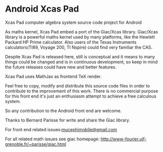 Android Xcas Pad
================

Xcas Pad computer algebra system source code project for Android

As maths kernel, Xcas Pad embed a port of the Giac/Xcas library.
Giac/Xcas library is a powerful maths kernel used by many platforms, like the Hewlett Packard HP Prime calculator. 
Also users of the Texas Instruments calculators(TI89, Voyage 200, TI Nspire) could find very familiar the CAS.

Despite Xcas Pad is released here, still is conceptual and it means to many things could be changed and is in 
continuous development, so keep in mind the future releases could have new and better features.

Xcas Pad uses MathJax as frontend TeX render. 

Feel free to copy, modify and distribute this source code files in order to contribute to the improvement of this work.
There is no commercial purpose for this front end it's just an enthusiasm attempt to achieve a free calculous system.

So any contribution to the Android front end are welcome.

Thanks to Bernard Parisse for write and share the Giac library.

For front end related issues:mucephimobile@gmail.com

For all related math issues see giac homepage:
http://www-fourier.ujf-grenoble.fr/~parisse/giac.html


